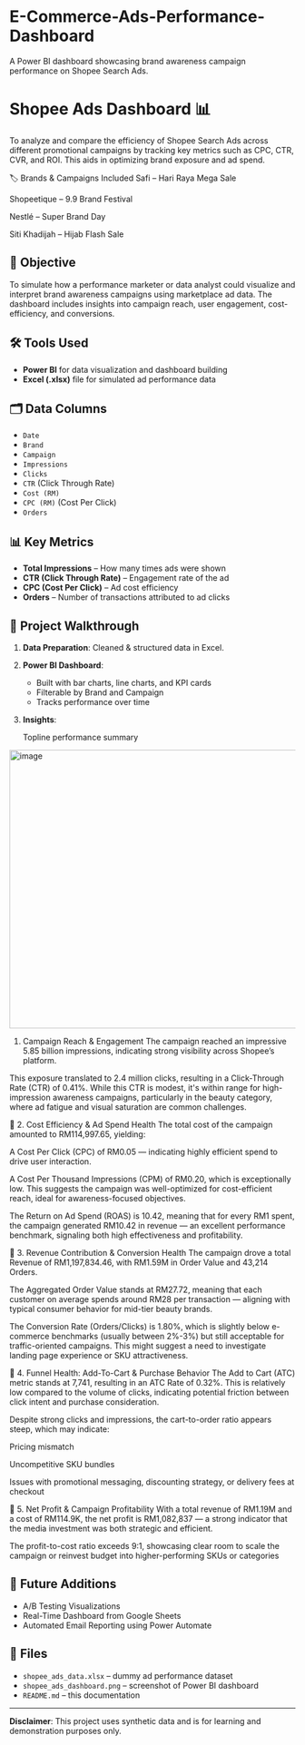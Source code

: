 # E-Commerce-Ads-Performance-Dashboard
A Power BI dashboard showcasing brand awareness campaign performance on Shopee Search Ads.


# Shopee Ads Dashboard 📊

To analyze and compare the efficiency of Shopee Search Ads across different promotional campaigns by tracking key metrics such as CPC, CTR, CVR, and ROI. This aids in optimizing brand exposure and ad spend.

🏷️ Brands & Campaigns Included
Safi – Hari Raya Mega Sale

Shopeetique – 9.9 Brand Festival

Nestlé – Super Brand Day

Siti Khadijah – Hijab Flash Sale

## 🎯 Objective

To simulate how a performance marketer or data analyst could visualize and interpret brand awareness campaigns using marketplace ad data. The dashboard includes insights into campaign reach, user engagement, cost-efficiency, and conversions.




## 🛠 Tools Used

- **Power BI** for data visualization and dashboard building  
- **Excel (.xlsx)** file for simulated ad performance data  

## 🗂 Data Columns

- `Date`  
- `Brand`  
- `Campaign`  
- `Impressions`  
- `Clicks`  
- `CTR` (Click Through Rate)  
- `Cost (RM)`  
- `CPC (RM)` (Cost Per Click)  
- `Orders`  

## 📊 Key Metrics

- **Total Impressions** – How many times ads were shown  
- **CTR (Click Through Rate)** – Engagement rate of the ad  
- **CPC (Cost Per Click)** – Ad cost efficiency  
- **Orders** – Number of transactions attributed to ad clicks  

## 📎 Project Walkthrough

1. **Data Preparation**: Cleaned & structured data in Excel.  
2. **Power BI Dashboard**:
   - Built with bar charts, line charts, and KPI cards
   - Filterable by Brand and Campaign
   - Tracks performance over time  
3. **Insights**:

   Topline performance summary
<img width="935" height="491" alt="image" src="https://github.com/user-attachments/assets/06d354eb-5e74-4107-8a6d-e10685762cb4" />

1. Campaign Reach & Engagement
The campaign reached an impressive 5.85 billion impressions, indicating strong visibility across Shopee’s platform.

This exposure translated to 2.4 million clicks, resulting in a Click-Through Rate (CTR) of 0.41%. While this CTR is modest, it's within range for high-impression awareness campaigns, particularly in the beauty category, where ad fatigue and visual saturation are common challenges.

📌 2. Cost Efficiency & Ad Spend Health
The total cost of the campaign amounted to RM114,997.65, yielding:

A Cost Per Click (CPC) of RM0.05 — indicating highly efficient spend to drive user interaction.

A Cost Per Thousand Impressions (CPM) of RM0.20, which is exceptionally low. This suggests the campaign was well-optimized for cost-efficient reach, ideal for awareness-focused objectives.

The Return on Ad Spend (ROAS) is 10.42, meaning that for every RM1 spent, the campaign generated RM10.42 in revenue — an excellent performance benchmark, signaling both high effectiveness and profitability.

📌 3. Revenue Contribution & Conversion Health
The campaign drove a total Revenue of RM1,197,834.46, with RM1.59M in Order Value and 43,214 Orders.

The Aggregated Order Value stands at RM27.72, meaning that each customer on average spends around RM28 per transaction — aligning with typical consumer behavior for mid-tier beauty brands.

The Conversion Rate (Orders/Clicks) is 1.80%, which is slightly below e-commerce benchmarks (usually between 2%-3%) but still acceptable for traffic-oriented campaigns. This might suggest a need to investigate landing page experience or SKU attractiveness.

📌 4. Funnel Health: Add-To-Cart & Purchase Behavior
The Add to Cart (ATC) metric stands at 7,741, resulting in an ATC Rate of 0.32%. This is relatively low compared to the volume of clicks, indicating potential friction between click intent and purchase consideration.

Despite strong clicks and impressions, the cart-to-order ratio appears steep, which may indicate:

Pricing mismatch

Uncompetitive SKU bundles

Issues with promotional messaging, discounting strategy, or delivery fees at checkout

📌 5. Net Profit & Campaign Profitability
With a total revenue of RM1.19M and a cost of RM114.9K, the net profit is RM1,082,837 — a strong indicator that the media investment was both strategic and efficient.

The profit-to-cost ratio exceeds 9:1, showcasing clear room to scale the campaign or reinvest budget into higher-performing SKUs or categories

## 🧪 Future Additions

- A/B Testing Visualizations  
- Real-Time Dashboard from Google Sheets  
- Automated Email Reporting using Power Automate  

## 📁 Files

- `shopee_ads_data.xlsx` – dummy ad performance dataset  
- `shopee_ads_dashboard.png` – screenshot of Power BI dashboard  
- `README.md` – this documentation  

---

**Disclaimer**: This project uses synthetic data and is for learning and demonstration purposes only.

